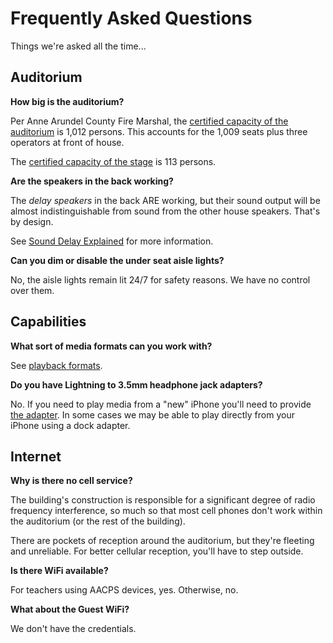 <!-- title: Frequently Asked Questions -->
<!-- categories: pages -->
<!-- tags: faq -->
<!-- published: 2018-06-06T16:00:00-05:00 -->
<!-- updated: 2018-10-08T13:45:00-05:00 -->
<!-- summary: Frequently asked questions of SPHS Tech Crew. -->

# Frequently Asked Questions

Things we're asked all the time...

## Auditorium

**How big is the auditorium?**

Per Anne Arundel County Fire Marshal, the [certified capacity of the auditorium](https://www.flickr.com/photos/techmsg/31193324428/) is 1,012 persons. This accounts for the 1,009 seats plus three operators at front of house.

The [certified capacity of the stage](https://www.flickr.com/photos/techmsg/44156653475/) is 113 persons.

**Are the speakers in the back working?**

The _delay speakers_ in the back ARE working, but their sound output will be almost indistinguishable from sound from the other house speakers. That's by design.

See [Sound Delay Explained](http://www.sxsevents.co.uk/about/resource-hub/explanatory-articles/sound-delay-explained) for more information.

**Can you dim or disable the under seat aisle lights?**

No, the aisle lights remain lit 24/7 for safety reasons. We have no control over them.

## Capabilities

**What sort of media formats can you work with?**

See [playback formats](playback.html).

**Do you have Lightning to 3.5mm headphone jack adapters?**

No. If you need to play media from a "new" iPhone you'll need to provide [the adapter](https://www.apple.com/us-hed/shop/product/MMX62AM/A/lightning-to-35-mm-headphone-jack-adapter). In some cases we may be able to play directly from your iPhone using a dock adapter.

## Internet

**Why is there no cell service?**

The building's construction is responsible for a significant degree of radio frequency interference, so much so that most cell phones don't work within the auditorium (or the rest of the building).

There are pockets of reception around the auditorium, but they're fleeting and unreliable. For better cellular reception, you'll have to step outside.

**Is there WiFi available?**

For teachers using AACPS devices, yes. Otherwise, no.

**What about the Guest WiFi?**

We don't have the credentials.

<!-- EOF -->
